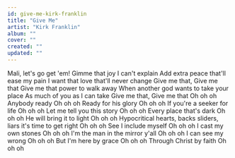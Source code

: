 ```yaml
---
id: give-me-kirk-franklin
title: "Give Me"
artist: "Kirk Franklin"
album: ""
cover: ""
created: ""
updated: ""
---
```


Mali, let's go get 'em!
Gimme that joy I can't explain
Add extra peace that'll ease my pain
I want that love that'll never change
Give me that, Give me that
Give me that power to walk away
When another god wants to take your place
As much of you as I can take
Give me that, Give me that
Oh oh oh
Anybody ready
Oh oh oh
Ready for his glory
Oh oh oh
If you're a seeker for life
Oh oh oh
Let me tell you this story
Oh oh oh
Every place that's dark
Oh oh oh
He will bring it to light
Oh oh oh
Hypocritical hearts, backs sliders, liars it's time to get right
Oh oh oh
See I include myself
Oh oh oh
I cast my own stones
Oh oh oh
I'm the man in the mirror y'all
Oh oh oh
I can see my wrong
Oh oh oh
But I'm here by grace
Oh oh oh
Through Christ by faith
Oh oh oh